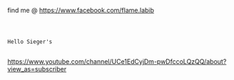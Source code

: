 find me @ https://www.facebook.com/flame.labib


```markdown



Hello Sieger's



```

https://www.youtube.com/channel/UCe1EdCyjDm-pwDfccoLQzQQ/about?view_as=subscriber
